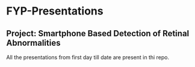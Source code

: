 # FYP-Presentations
## Project: Smartphone Based Detection of Retinal Abnormalities

All the presentations from first day till date are present in thi repo.
